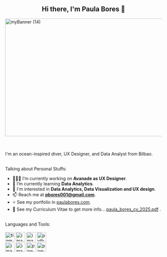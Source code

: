 
<h2 align="center" tabindex="-1" class="heading-element" dir="auto">Hi there, I'm <span class="color:#7368FF">Paula Bores</span> 👋</h2>
<img width="1411" height="378" alt="myBanner (14)" src="https://github.com/user-attachments/assets/c87d4ed1-83b2-419a-a0a7-3bb36e409ba7" /><br><br><br>

I'm an ocean-inspired diver, UX Designer, and Data Analyst from Bilbao.<br><br>

Talking about Personal Stuffs: <br>

- 👨🏽‍💻 I’m currently working on **Avanade as UX Designer**.
- 🌱 I’m currently learning **Data Analytics**.
- 🤔 I'm interested in **Data Analytics, Data Visualization and UX design**.
- 📫 Reach me at **pbores001@gmail.com**.
- ⭐ See my portfolio in [paulabores.com](https://www.paulabores.com/).
- 📝 See my Curriculum Vitae to get more info... [paula_bores_cv_2025.pdf](https://github.com/user-attachments/files/21989099/paula_bores_cv_2025.pdf) .<br><br>


Languages and Tools: <br><br>
<img width="30" height="30" alt="figma_png" src="https://github.com/user-attachments/assets/72b61e8b-893d-4f92-a67a-9be6c7428542" />
<img width="30" height="30" alt="image" src="https://github.com/user-attachments/assets/18420b22-4d16-408e-9515-a4d070fe9332" />
<img width="30" height="30" alt="image" src="https://github.com/user-attachments/assets/0d0aaca5-f588-49da-bae8-eaf61cb6d670" />
<img width="30" height="30" alt="python" src="https://github.com/user-attachments/assets/ca4cc483-765a-40c9-8023-ab86809dcd7a" /> <br>
<img width="30" height="30" alt="image" src="https://github.com/user-attachments/assets/e95b517c-2290-4709-bb5b-6cdabf54ad27" />
<img width="30" height="30" alt="image" src="https://github.com/user-attachments/assets/d69f4ad3-4b97-4145-832c-bad29109e290" />
<img width="30" height="30" alt="powerBI" src="https://github.com/user-attachments/assets/1bd30b08-57d8-439f-9460-6bbe93512899" />
<img width="30" height="30" alt="powerapps" src="https://github.com/user-attachments/assets/e9223e90-8206-4a40-9dbd-edaee4401c5e" />






     
     
     
     



